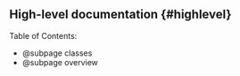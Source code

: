 ## High-level documentation {#highlevel}
<!-- @page highlevel High-level-documentation -->

Table of Contents:
- @subpage classes
- @subpage overview
